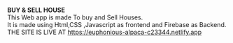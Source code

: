 **BUY & SELL HOUSE**
<br>
This Web app is made To buy and Sell Houses.<br>
It is made using Html,CSS ,Javascript as frontend and Firebase as Backend.
THE SITE IS LIVE AT https://euphonious-alpaca-c23344.netlify.app






